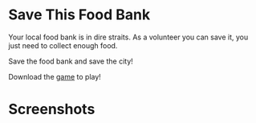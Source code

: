 # Save This Food Bank

Your local food bank is in dire straits. As a volunteer you can save it, you just need to collect enough food.

Save the food bank and save the city!

Download the [game]() to play!

# Screenshots


